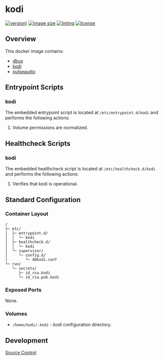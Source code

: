 # kodi

[![version)](https://img.shields.io/docker/v/crashvb/kodi/latest)](https://hub.docker.com/repository/docker/crashvb/kodi)
[![image size](https://img.shields.io/docker/image-size/crashvb/kodi/latest)](https://hub.docker.com/repository/docker/crashvb/kodi)
[![linting](https://img.shields.io/badge/linting-hadolint-yellow)](https://github.com/hadolint/hadolint)
[![license](https://img.shields.io/github/license/crashvb/kodi-docker.svg)](https://github.com/crashvb/kodi-docker/blob/master/LICENSE.md)

## Overview

This docker image contains:

* [dbus](https://dbus.freedesktop.org/)
* [kodi](https://kodi.tv/)
* [pulseaudio](https://gitlab.freedesktop.org/pulseaudio/pulseaudio)

## Entrypoint Scripts

### kodi

The embedded entrypoint script is located at `/etc/entrypoint.d/kodi` and performs the following actions:

1. Volume permissions are normalized.

## Healthcheck Scripts

### kodi

The embedded healthcheck script is located at `/etc/healthcheck.d/kodi` and performs the following actions:

1. Verifies that kodi is operational.

## Standard Configuration

### Container Layout

```
/
├─ etc/
│  ├─ entrypoint.d/
│  │  └─ kodi
│  ├─ healthcheck.d/
│  │  └─ kodi
│  └─ supervisor/
│     └─ config.d/
│        └─ 40kodi.conf
└─ run/
   └─ secrets/
      ├─ id_rsa.kodi
      └─ id_rsa.pub.kodi
```

### Exposed Ports

None.

### Volumes

* `/home/kodi/.kodi` - kodi configuration directory.

## Development

[Source Control](https://github.com/crashvb/kodi-docker)

